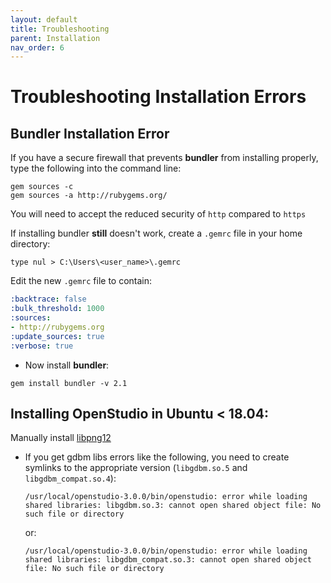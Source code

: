```yaml
---
layout: default
title: Troubleshooting
parent: Installation
nav_order: 6
---
```


# Troubleshooting Installation Errors

## Bundler Installation Error

If you have a secure firewall that prevents **bundler** from installing properly, type the following into the command line:

`gem sources -c`  
`gem sources -a http://rubygems.org/`

You will need to accept the reduced security of `http` compared to `https`  

If installing bundler **still** doesn't work, create a `.gemrc` file in your home directory:

```terminal
type nul > C:\Users\<user_name>\.gemrc
```

Edit the new `.gemrc` file to contain:

```yml
:backtrace: false
:bulk_threshold: 1000
:sources:
- http://rubygems.org
:update_sources: true
:verbose: true
```

- Now install **bundler**:

```terminal
gem install bundler -v 2.1
```

## Installing OpenStudio in Ubuntu < 18.04:

Manually install [libpng12](https://www.linuxuprising.com/2018/05/fix-libpng12-0-missing-in-ubuntu-1804.html)
- If you get gdbm libs errors like the following, you need to create symlinks to the appropriate version (`libgdbm.so.5` and `libgdbm_compat.so.4`):

	```terminal
	/usr/local/openstudio-3.0.0/bin/openstudio: error while loading shared libraries: libgdbm.so.3: cannot open shared object file: No such file or directory
	```

	or:

	```terminal
	/usr/local/openstudio-3.0.0/bin/openstudio: error while loading shared libraries: libgdbm_compat.so.3: cannot open shared object file: No such file or directory
	```
